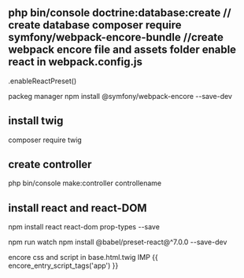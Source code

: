 php bin/console doctrine:database:create  // create database
composer require symfony/webpack-encore-bundle   //create webpack encore  file and assets folder
enable react in webpack.config.js 
------------------------------------
.enableReactPreset()

packeg manager 
npm install @symfony/webpack-encore --save-dev

install twig
------------
composer require twig

create controller
-------------------
php bin/console make:controller controllename

install react and react-DOM
---------------------------------
npm install react react-dom prop-types --save

npm run watch 
npm install @babel/preset-react@^7.0.0 --save-dev 

encore css and script in base.html.twig   IMP
{{ encore_entry_script_tags('app') }}
